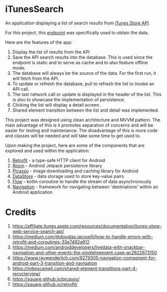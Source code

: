 # iTunesSearch
An application displaying a list of search results from [iTunes Store API](https://affiliate.itunes.apple.com/resources/documentation/itunes-store-web-service-search-api/).

For this project, this [endpoint](https://itunes.apple.com/search?term=star&amp;country=au&amp;media=movie) was specifically used to obtain the data.

Here are the features of the app:
1. Display the list of results from the API
2. Save the API search results into the database. This is used since the endpoint is static and to serve as cache and to also feature offline mode.
3. The database will always be the source of the data. For the first run, it will fetch from the API.
4. To update or refresh the database, pull to refresh the list to invoke an API call.
5. The last network call or update is displayed in the header of the list. This is also to showcase the implementation of persistence.
6. Clicking the list will display a detail screen.
7. Shared element transition between the list and detail was implemented.

This project was designed using clean architecture and MVVM pattern. The main advantage of this is it promotes separation of concerns and will be easier
for testing and maintenance. The disadvantage of this is more code and classes will be needed and will take some time to get used to.

Upon making the project, here are some of the components that are explored and used within the application:
1. [Retrofit](https://square.github.io/retrofit/) - a type-safe HTTP client for Android
2. [Room](https://developer.android.com/jetpack/androidx/releases/room?gclid=Cj0KCQiAzfuNBhCGARIsAD1nu-81YN2QNGCWDepnNV40OxQUNRrQBGtm3EzuJ-f7DYA1T2ff_6cKuxoaAtaoEALw_wcB&gclsrc=aw.ds) - Android Jetpack persistence library
3. [Picasso](https://square.github.io/picasso/) - image downloading and caching library for Android
4. [DataStore](https://developer.android.com/topic/libraries/architecture/datastore?hl=en) - data storage used to store key-value pairs
5. [Flow](https://developer.android.com/reference/kotlin/java/util/concurrent/Flow?hl=en) - kotlin coroutine to handle the stream of data asynchronously 
6. [Navigation](https://developer.android.com/jetpack/androidx/releases/navigation?hl=en) - framework for navigating between 'destinations' within an Android application

# Credits
1. https://affiliate.itunes.apple.com/resources/documentation/itunes-store-web-service-search-api/
2. https://medium.com/@douglas.iacovelli/how-to-handle-errors-with-retrofit-and-coroutines-33e7492a912
3. https://medium.com/androiddevelopers/livedata-with-snackbar-navigation-and-other-events-the-singleliveevent-case-ac2622673150
4. https://www.raywenderlich.com/8279305-navigation-component-for-android-part-3-transition-and-navigation
5. https://mikescamell.com/shared-element-transitions-part-4-recyclerview/
6. https://square.github.io/picasso/
7. https://square.github.io/retrofit/
